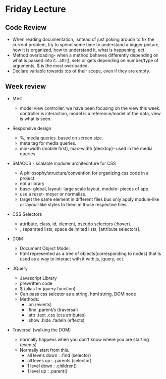 # Friday Lecture 
## Code Review
- When reading documentation, isntead of just poking aroudn to fix the current problem, try to spend some time to understand a bigger picture, how it is organized, how to understand it, what is happening, ect.
- Method overloading- when a method behaves differently depending on what is passed into it. .attr(); sets or gets depending on number/type of arguments, $ is the most overloaded. 
- Declare variable towards top of their scope, even if they are empty.

## Week review
- MVC
  - model view controller. we have been focusing on the view this week. controller is interaction, model is a reference/model of the data, view is what is seen. 

- Responsive design
  - %, media queries. based on screen size. 
  - meta tag for media queries. 
  - min-width (mobile first), max-width (desktop)- used in the media queries

- SMACCS - scalable moduler architechture for CSS
  - A philosophy/structure/convention for organizing css code in a project.
  - not a library
  - base- global, layout- large scale layout, module- pieces of app.
  - use a reset- meyer or normalize. 
  - target the same element in different files bus only apply module-like or layout-like styles to them in those respective files.

- CSS Selectors
  - attribute, class, id, element, pseudo selectors (:hover).
  - , separated lists, space delimited lists, [attribute selectors]. 

- DOM
  - Document Object Model
  - html represented as a tree of objects(corresponding to nodes) that is used as a way to interact with it with js, jquery, ect.

- JQuery
  - Javascript Library
  - prewritten code
  - $ (alias for jquery function)
  - Can pass css selcetor as a string, html string, DOM node
  - Methods:
    - .on (events)
    - .find .parent/s (traversal) 
    - .attr .text .css (css atributes)
    - .show .hide .fadeIn (effects)

- Traversal (walking the DOM) 
  - normally happens when you don't know where you are starting (events)
  - Normally start from this.
    - all levels down : .find (selector)
    - all leves up : .parents (selector)
    - 1 level down : .children()
    - 1 level up : .parent()
